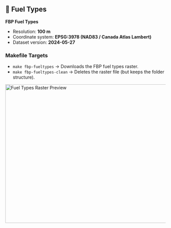 ## 🌲 Fuel Types

**FBP Fuel Types**  
- Resolution: **100 m**  
- Coordinate system: **EPSG:3978 (NAD83 / Canada Atlas Lambert)**  
- Dataset version: **2024-05-27**

### Makefile Targets
- `make fbp-fueltypes` → Downloads the FBP fuel types raster.  
- `make fbp-fueltypes-clean` → Deletes the raster file (but keeps the folder structure).  

<img width="844" height="437" alt="Fuel Types Raster Preview" src="https://github.com/user-attachments/assets/e332cb06-979b-4bb5-99e9-a55ff6a7faa0" />
